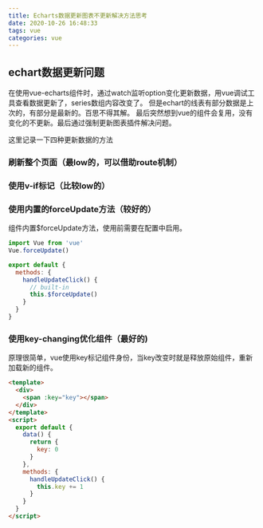 ```yaml
---
title: Echarts数据更新图表不更新解决方法思考
date: 2020-10-26 16:48:33
tags: vue
categories: vue
---
```

## echart数据更新问题
在使用vue-echarts组件时，通过watch监听option变化更新数据，用vue调试工具查看数据更新了，series数组内容改变了。
但是echart的线表有部分数据是上次的，有部分是最新的。百思不得其解。
最后突然想到vue的组件会复用，没有变化的不更新。最后通过强制更新图表插件解决问题。

这里记录一下四种更新数据的方法

### 刷新整个页面（最low的，可以借助route机制）
### 使用v-if标记（比较low的）
### 使用内置的forceUpdate方法（较好的）
组件内置$forceUpdate方法，使用前需要在配置中启用。
```js
import Vue from 'vue'
Vue.forceUpdate()

export default {
  methods: {
    handleUpdateClick() {
      // built-in
      this.$forceUpdate()
    }
  }
}
```
### 使用key-changing优化组件（最好的)
原理很简单，vue使用key标记组件身份，当key改变时就是释放原始组件，重新加载新的组件。
```html
<template>
  <div>
    <span :key="key"></span>
  </div>
</template>
<script>
  export default {
    data() {
      return {
        key: 0
      }
    },
    methods: {
      handleUpdateClick() {
        this.key += 1
      }
    }
  }
</script>
```

